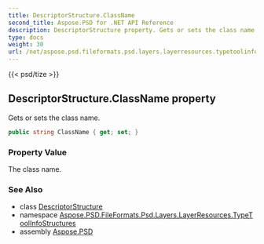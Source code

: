 ```yaml
---
title: DescriptorStructure.ClassName
second_title: Aspose.PSD for .NET API Reference
description: DescriptorStructure property. Gets or sets the class name
type: docs
weight: 30
url: /net/aspose.psd.fileformats.psd.layers.layerresources.typetoolinfostructures/descriptorstructure/classname/
---
```

{{< psd/tize >}}
## DescriptorStructure.ClassName property

Gets or sets the class name.

```csharp
public string ClassName { get; set; }
```

### Property Value

The class name.

### See Also

* class [DescriptorStructure](../)
* namespace [Aspose.PSD.FileFormats.Psd.Layers.LayerResources.TypeToolInfoStructures](../../descriptorstructure/)
* assembly [Aspose.PSD](../../../)


